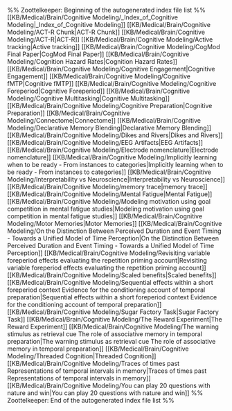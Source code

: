%% Zoottelkeeper: Beginning of the autogenerated index file list  %%
 [[KB/Medical/Brain/Cognitive Modeling/_Index_of_Cognitive Modeling|_Index_of_Cognitive Modeling]]
 [[KB/Medical/Brain/Cognitive Modeling/ACT-R Chunk|ACT-R Chunk]]
 [[KB/Medical/Brain/Cognitive Modeling/ACT-R|ACT-R]]
 [[KB/Medical/Brain/Cognitive Modeling/Active tracking|Active tracking]]
 [[KB/Medical/Brain/Cognitive Modeling/CogMod Final Paper|CogMod Final Paper]]
 [[KB/Medical/Brain/Cognitive Modeling/Cognition Hazard Rates|Cognition Hazard Rates]]
 [[KB/Medical/Brain/Cognitive Modeling/Cognitive Engagement|Cognitive Engagement]]
 [[KB/Medical/Brain/Cognitive Modeling/Cognitive fMTP|Cognitive fMTP]]
 [[KB/Medical/Brain/Cognitive Modeling/Cognitive Foreperiod|Cognitive Foreperiod]]
 [[KB/Medical/Brain/Cognitive Modeling/Cognitive Multitasking|Cognitive Multitasking]]
 [[KB/Medical/Brain/Cognitive Modeling/Cognitive Preparation|Cognitive Preparation]]
 [[KB/Medical/Brain/Cognitive Modeling/Connectome|Connectome]]
 [[KB/Medical/Brain/Cognitive Modeling/Declarative Memory Blending|Declarative Memory Blending]]
 [[KB/Medical/Brain/Cognitive Modeling/Dikes and Rivers|Dikes and Rivers]]
 [[KB/Medical/Brain/Cognitive Modeling/EEG Artifacts|EEG Artifacts]]
 [[KB/Medical/Brain/Cognitive Modeling/Electrode nomenclature|Electrode nomenclature]]
 [[KB/Medical/Brain/Cognitive Modeling/Implicitly learning when to be ready - From instances to categories|Implicitly learning when to be ready - From instances to categories]]
 [[KB/Medical/Brain/Cognitive Modeling/Interpretability vs Neuroscience|Interpretability vs Neuroscience]]
 [[KB/Medical/Brain/Cognitive Modeling/memory trace|memory trace]]
 [[KB/Medical/Brain/Cognitive Modeling/Mental Fatigue|Mental Fatigue]]
 [[KB/Medical/Brain/Cognitive Modeling/Modeling motivation using goal competition in mental fatigue studies|Modeling motivation using goal competition in mental fatigue studies]]
 [[KB/Medical/Brain/Cognitive Modeling/Motor Memories|Motor Memories]]
 [[KB/Medical/Brain/Cognitive Modeling/On the Distinction Between Perceived Duration and Event Timing - Towards a Unified Model of Time Perception|On the Distinction Between Perceived Duration and Event Timing - Towards a Unified Model of Time Perception]]
 [[KB/Medical/Brain/Cognitive Modeling/Revisiting variable foreperiod effects evaluating the repetition priming account|Revisiting variable foreperiod effects evaluating the repetition priming account]]
 [[KB/Medical/Brain/Cognitive Modeling/Scaled benefits|Scaled benefits]]
 [[KB/Medical/Brain/Cognitive Modeling/Sequential effects within a short foreperiod context Evidence for the conditioning account of temporal preparation|Sequential effects within a short foreperiod context Evidence for the conditioning account of temporal preparation]]
 [[KB/Medical/Brain/Cognitive Modeling/Sugar Factory Task|Sugar Factory Task]]
 [[KB/Medical/Brain/Cognitive Modeling/The Reward Experiment|The Reward Experiment]]
 [[KB/Medical/Brain/Cognitive Modeling/The warning stimulus as retrieval cue The role of associative memory in temporal preparation|The warning stimulus as retrieval cue The role of associative memory in temporal preparation]]
 [[KB/Medical/Brain/Cognitive Modeling/Threaded Cognition|Threaded Cognition]]
 [[KB/Medical/Brain/Cognitive Modeling/Traces of times past Representations of temporal intervals in memory|Traces of times past Representations of temporal intervals in memory]]
 [[KB/Medical/Brain/Cognitive Modeling/You can play 20 questions with nature and win|You can play 20 questions with nature and win]]
%% Zoottelkeeper: End of the autogenerated index file list  %%
